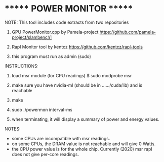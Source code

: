 # ***** POWER MONITOR *****
NOTE: This tool includes code extracts from two repositories
1) GPU PowerMonitor.cpp by Pamela-project https://github.com/pamela-project/slambench1
2) Rapl Monitor tool by kentcz https://github.com/kentcz/rapl-tools


1) this program must run as admin (sudo)

INSTRUCTIONS:
1) load msr module (for CPU readings)
    $ sudo modprobe msr

2) make sure you have nvidia-ml (should be in ....../cuda/lib) and is reachable


3) make


4) sudo ./powermon interval-ms


5) when terminating, it will display a summary of power and energy values.



NOTES:
- some CPUs are incompatible with msr readings.
- on some CPUs, the DRAM value is not reachable and will give 0 Watts.
- the CPU power value is for the whole chip. Currently (2020) msr rapl does not give
  per-core readings.


